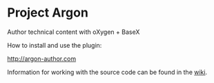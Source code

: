 # Project Argon
Author technical content with oXygen + BaseX 

How to install and use the plugin:

http://argon-author.com

Information for working with the source code can be found in the [wiki](https://github.com/axxepta/project-argon/wiki).

